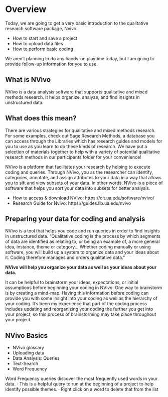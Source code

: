 
<h1>Overview</h1>
Today, we are going to get a very basic introduction to the qualitative research software package, Nvivo. 
<ul>
 <li>How to start and save a project</li>
 <li>How to upload data files</li>
 <li>How to perform basic coding</li>
</ul>

We aren’t planning to do any hands-on playtime today, but I am going to provide follow-up information for you to use.  

<h2>What is NVivo</h2>
NVivo is a data analysis software that supports qualitative and mixed methods research. It helps organize, analyze, and find insights in unstructured data.
 
<h2>What does this mean?</h2>
There are various strategies for qualitative and mixed methods research. For some examples, check out Sage Research Methods, a database you can access through the Libraries which has research guides and models for you to use as you learn to do these kinds of research. We have put a selection of materials together to help with a variety of potential qualitative research methods in our participants folder for your convenience!
 
NVivo is a platform that facilitates your research by helping to execute coding and queries. Through NVivo, you as the researcher can identify, categories, annotate, and assign attributes to your data in a way that allows you to sift and view subsets of your data. In other words, NVivo is a piece of software that helps you sort your data into subsets for better analysis.

<ul>
 <li>How to access & download NVivo: https://oit.ua.edu/software/nvivo/</li>
 <li>Research Guide for Nvivo: https://guides.lib.ua.edu/nvivo</li> 
</ul>


 
<h2>Preparing your data for coding and analysis</h2>
NVivo is a tool that helps you code and run queries in order to find insights in unstructured data.
“Qualitative coding is the process by which segments of data are identified as relating to, or being an example of, a more general idea, instance, theme or category... Whether coding manually or using software, you will build up a system to organize data and your ideas about it. Coding therefore manages and orders qualitative data.”

<b>NVivo will help you organize your data as well as your ideas about your data.</b>

It can be helpful to brainstorm your ideas, expectations, or initial assumptions before beginning your coding in NVivo. One way to brainstorm is by creating a mind-map. Having this information before coding can provide you with some insight into your coding as well as the hierarchy of your coding. It’s been my experience that part of the coding process includes updating and reorganizing your coding the further you get into your project, so this process of brainstorming may take place throughout your project.
 
<h2>NVivo Basics</h2>
<ul>
 <li>NVivo glossary</li>
 <li>Uploading data</li>
 <li>Data Analysis: Queries</li> 
 <li>Text-Search </li> 
 <li>Word Frequency</li> 
</ul>
Word Frequency queries discover the most frequently used words in your data.
·   	This is a helpful query to run at the beginning of a project to help identify possible themes.
·   	Right click on a word to delete that from the list
 
